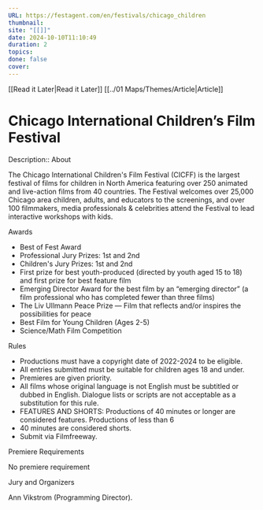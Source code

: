 ```yaml
---
URL: https://festagent.com/en/festivals/chicago_children
thumbnail: 
site: "[[]]"
date: 2024-10-10T11:10:49
duration: 2
topics: 
done: false
cover: 
---
```

[[Read it Later|Read it Later]] [[../01 Maps/Themes/Article|Article]] 
# Chicago International Children’s Film Festival

Description:: About

The Chicago International Children's Film Festival (CICFF) is the largest festival of films for children in North America featuring over 250 animated and live-action films from 40 countries. The Festival welcomes over 25,000 Chicago area children, adults, and educators to the screenings, and over 100 filmmakers, media professionals & celebrities attend the Festival to lead interactive workshops with kids. 

Awards

-   Best of Fest Award
-   Professional Jury Prizes: 1st and 2nd
-   Children's Jury Prizes: 1st and 2nd
-   First prize for best youth-produced (directed by youth aged 15 to 18) and first prize for best feature film
-   Emerging Director Award for the best film by an “emerging director” (a film professional who has completed fewer than three films)
-   The Liv Ullmann Peace Prize — Film that reflects and/or inspires the possibilities for peace
-   Best Film for Young Children (Ages 2-5) 
-   Science/Math Film Competition

Rules

-   Productions must have a copyright date of 2022-2024 to be eligible. 
-   All entries submitted must be suitable for children ages 18 and under. 
-   Premieres are given priority. 
-   All films whose original language is not English must be subtitled or dubbed in English. Dialogue lists or scripts are not acceptable as a substitution for this rule. 
-   FEATURES AND SHORTS: Productions of 40 minutes or longer are considered features. Productions of less than 6
-   40 minutes are considered shorts.
-   Submit via Filmfreeway.

Premiere Requirements

No premiere requirement

Jury and Organizers

Ann Vikstrom (Programming Director).

